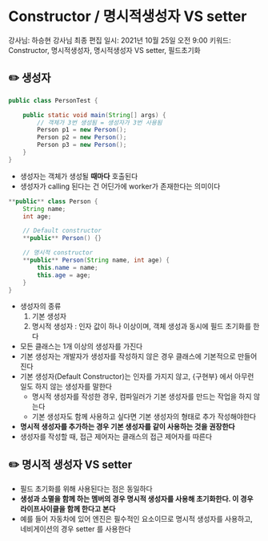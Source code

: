 # Constructor / 명시적생성자 VS setter

강사님: 하승현 강사님
최종 편집 일시: 2021년 10월 25일 오전 9:00
키워드: Constructor, 명시적생성자, 명시적생성자 VS setter, 필드초기화

## ✏️  생성자

```java
public class PersonTest {

	public static void main(String[] args) {
		// 객체가 3번 생성됨 = 생성자가 3번 사용됨
		Person p1 = new Person();
		Person p2 = new Person();
		Person p3 = new Person();
	}
}
```

- 생성자는 객체가 생성될 **때마다** 호출된다
- 생성자가 calling 된다는 건 어딘가에 worker가 존재한다는 의미이다

```java
**public** class Person {
	String name;
	int age;

	// Default constructor
	**public** Person() {}

	// 명시적 constructor
	**public** Person(String name, int age) {
		this.name = name;
		this.age = age;
	}
}
```

- 생성자의 종류
    1. 기본 생성자
    2. 명시적 생성자 : 인자 값이 하나 이상이며, 객체 생성과 동시에 필드 초기화를 한다
- 모든 클래스는 1개 이상의 생성자를 가진다
- 기본 생성자는 개발자가 생성자를 작성하지 않은 경우 클래스에 기본적으로 만들어진다
- 기본 생성자(Default Constructor)는 인자를 가지지 않고, {구현부} 에서 아무런 일도 하지 않는 생성자를 말한다
    - 명시적 생성자를 작성한 경우, 컴파일러가 기본 생성자를 만드는 작업을 하지 않는다
    - 기본 생성자도 함께 사용하고 싶다면 기본 생성자의 형태로 추가 작성해야한다
- **명시적 생성자를 추가하는 경우 기본 생성자를 같이 사용하는 것을 권장한다**
- 생성자를 작성할 때, 접근 제어자는 클래스의 접근 제어자를 따른다

## ✏️  명시적 생성자 VS setter

- 필드 초기화를 위해 사용된다는 점은 동일하다
- **생성과 소멸을 함께 하는 멤버의 경우 명시적 생성자를 사용해 초기화한다. 이 경우 라이프사이클을 함께 한다고 본다**
- 예를 들어 자동차에 있어 엔진은 필수적인 요소이므로 명시적 생성자를 사용하고, 네비게이션의 경우 setter 를 사용한다